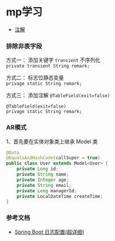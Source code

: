 # mp学习

- [注解](https://mybatis.plus/guide/annotation.html)


### 排除非表字段
方式一： 添加关键字 `transient` 不序列化                     
`private transient String remark;`

方式二： 标志位静态变量                    
`privage static String remark;`

方式三： 添加注解 `@TableField(exit=false)`                                     
```
@TableField(exit=false)
privage static String remark;
```

### AR模式
1、首先要在实体对象类上继承 Model 类
```java
@Data
@EqualsAndHashCode(callSuper = true)
public class User extends Model<User> {
    private Long id;
    private String name;
    private Integer age;
    private String email;
    private Long managerId;
    private LocalDateTime createTime;
}
```





### 参考文档
- [Spring Boot 日志配置(超详细)](https://blog.csdn.net/Inke88/article/details/75007649)